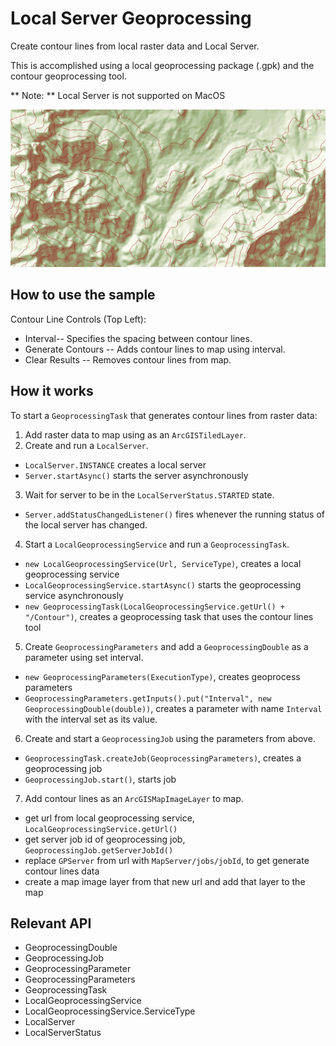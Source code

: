 # Local Server Geoprocessing

Create contour lines from local raster data and Local Server.
 
This is accomplished using a local geoprocessing package (.gpk) and the contour geoprocessing tool.

** Note: ** Local Server is not supported on MacOS

<img src="LocalServerGeoprocessing.png"/>

## How to use the sample

Contour Line Controls (Top Left):
  * Interval-- Specifies the spacing between contour lines.
  * Generate Contours --  Adds contour lines to map using interval.
  * Clear Results --  Removes contour lines from map.
  
## How it works

To start a `GeoprocessingTask` that generates contour lines from raster data:


1. Add raster data to map using as an `ArcGISTiledLayer`.
2. Create and run a `LocalServer`.
  
  * `LocalServer.INSTANCE` creates a local server
  * `Server.startAsync()` starts the server asynchronously
3. Wait for server to be in the `LocalServerStatus.STARTED` state.
  
  * `Server.addStatusChangedListener()` fires whenever the running status of the local server has changed.
4. Start a `LocalGeoprocessingService` and run a `GeoprocessingTask`.
  
  * `new LocalGeoprocessingService(Url, ServiceType)`, creates a local geoprocessing service
  * `LocalGeoprocessingService.startAsync()` starts the geoprocessing service asynchronously
  * `new GeoprocessingTask(LocalGeoprocessingService.getUrl() + "/Contour")`, creates a geoprocessing task that uses the contour lines tool
5. Create `GeoprocessingParameters` and add a `GeoprocessingDouble` as a parameter using set interval.
  
  * `new GeoprocessingParameters(ExecutionType)`, creates geoprocess parameters
  * `GeoprocessingParameters.getInputs().put("Interval", new GeoprocessingDouble(double))`, creates a parameter with name `Interval` with the interval set as its value.
6. Create and start a `GeoprocessingJob` using the parameters from above.
  
  * `GeoprocessingTask.createJob(GeoprocessingParameters)`, creates a geoprocessing job
  * `GeoprocessingJob.start()`, starts job
7. Add contour lines as an `ArcGISMapImageLayer` to map.
  
  * get url from local geoprocessing service, `LocalGeoprocessingService.getUrl()`
  * get server job id of geoprocessing job, `GeoprocessingJob.getServerJobId()`
  * replace `GPServer` from url with `MapServer/jobs/jobId`, to get generate contour lines data
  * create a map image layer from that new url and add that layer to the map


## Relevant API


* GeoprocessingDouble
* GeoprocessingJob
* GeoprocessingParameter
* GeoprocessingParameters
* GeoprocessingTask
* LocalGeoprocessingService
* LocalGeoprocessingService.ServiceType
* LocalServer
* LocalServerStatus

